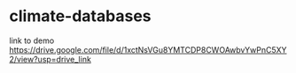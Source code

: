 # climate-databases
link to demo  
https://drive.google.com/file/d/1xctNsVGu8YMTCDP8CWOAwbvYwPnC5XY2/view?usp=drive_link
